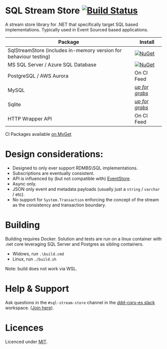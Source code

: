# SQL Stream Store [![Build Status](https://travis-ci.org/SQLStreamStore/SQLStreamStore.svg?branch=master)](https://travis-ci.org/SQLStreamStore/SQLStreamStore)

A stream store library for .NET that specifically target SQL based implementations. Typically
used in Event Sourced based applications.

| Package | Install |
| --- | --- |
| SqlStreamStore (includes in-memory version for behaviour testing) | [![NuGet](https://img.shields.io/nuget/v/SqlStreamStore.svg)](https://www.nuget.org/packages/SqlStreamStore) |
| MS SQL Server / Azure SQL Database | [![NuGet](https://img.shields.io/nuget/v/SqlStreamStore.svg)](https://www.nuget.org/packages/SqlStreamStore.MsSql) |
| PostgreSQL / AWS Aurora | On CI Feed |
| MySQL | [_up for grabs_](https://github.com/SQLStreamStore/SqlStreamStore/issues/29) |
| Sqlite | [_up for grabs_](https://github.com/SQLStreamStore/SqlStreamStore/issues/28) |
| HTTP Wrapper API | On CI Feed |

CI Packages available [on MyGet](https://www.myget.org/gallery/sqlstreamstore)

# Design considerations:

 - Designed to only ever support RDMBS\SQL implementations.
 - Subscriptions are eventually consistent.
 - API is influenced by (but not compatible with) [EventStore](https://eventstore.org/).
 - Async only.
 - JSON only event and metadata payloads (usually just a `string` / `varchar` / etc).
 - No support for `System.Transaction` enforcing the concept of the stream as the consistency and transaction boundary.

# Building

Building requires Docker. Solution and tests are run on a linux container with .net core leveraging SQL Server and Postgres as sibling containers.

 - Widows, run `.\build.cmd`
 - Linux, run `./build.sh`

Note: build does not work via WSL.

# Help & Support

Ask questions in the `#sql-stream-store` channel in the [ddd-cqrs-es slack](https://ddd-cqrs-es.slack.com) workspace. ([Join here](https://t.co/MRxpx0rLH2)).

# Licences

Licenced under [MIT](LICENSE).
